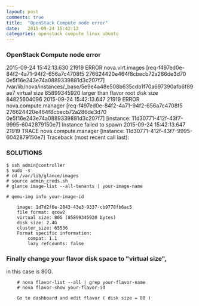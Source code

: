 ```yaml
---
layout: post
comments: true
title:  "OpenStack Compute node error"
date:   2015-09-24 15:42:13
categories: openstack compute linux ubuntu
---
```


### OpenStack Compute node error

2015-09-24 15:42:13.630 21919 ERROR nova.virt.images [req-f497ed0e-84f2-4a71-94f2-656a7c4708f5 276624420e464f8cbecb72a286de3d70 0e5f16e243e74a0889339881d3c207f7] /var/lib/nova/instances/_base/5e9e4a48e508b635cdb1f70a697390afb6f89ae7 virtual size 85899345920 larger than flavor root disk size 84825604096
2015-09-24 15:42:13.647 21919 ERROR nova.compute.manager [req-f497ed0e-84f2-4a71-94f2-656a7c4708f5 276624420e464f8cbecb72a286de3d70 0e5f16e243e74a0889339881d3c207f7] [instance: 11d30771-412f-43f7-9995-6042879150e7] Instance failed to spawn
2015-09-24 15:42:13.647 21919 TRACE nova.compute.manager [instance: 11d30771-412f-43f7-9995-6042879150e7] Traceback (most recent call last):

### SOLUTIONS

    $ ssh admin@controller
    $ sudo -s
    # cd /var/lib/glance/images
    # source admin_creds.sh
    # glance image-list --all-tenants | your-image-name

    # qemu-img info your-image-id

        image: 1d7d2f6e-2843-43e3-9337-cb9778fb6ac5
        file format: qcow2
        virtual size: 80G (85899345920 bytes)
        disk size: 2.4G
        cluster_size: 65536
        Format specific information:
            compat: 1.1
            lazy refcounts: false

### Finally change your flavor disk space to "virtual size", 
in this case is 80G.

        # nova flavor-list --all | grep your-flavor-name
        # nova flavor-show your-flavor-id
        
        Go to dashboard and edit flavor ( disk size = 80 )

